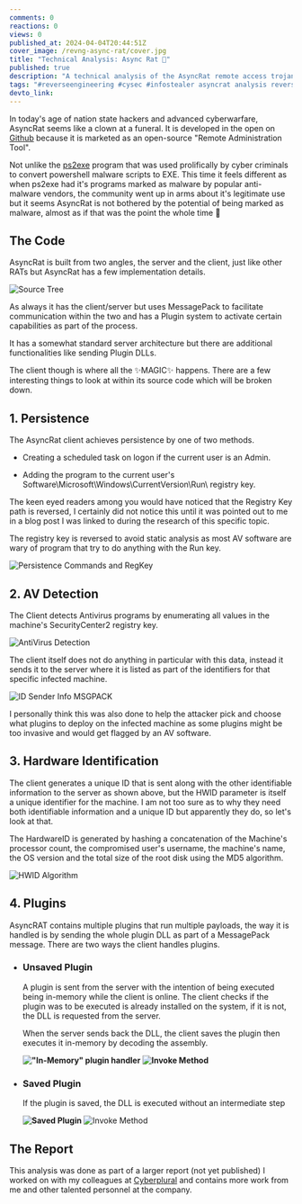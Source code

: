 ```yaml
---
comments: 0
reactions: 0
views: 0
published_at: 2024-04-04T20:44:51Z
cover_image: /revng-async-rat/cover.jpg
title: "Technical Analysis: Async Rat 👾"
published: true
description: "A technical analysis of the AsyncRat remote access trojan that rose in 2021 and has managed to stay relevant till now (Q1 2024)"
tags: "#reverseengineering #cysec #infostealer asyncrat analysis reverse engineering info stealer"
devto_link: 
---
```


In today's age of nation state hackers and advanced cyberwarfare, AsyncRat seems like a clown at a funeral. It is developed in the open on [Github](https://github.com/NYAN-x-CAT/AsyncRAT-C-Sharp/tree/master) because it is marketed as an open-source "Remote Administration Tool".

Not unlike the [ps2exe](https://github.com/MScholtes/PS2EXE) program that was used prolifically by cyber criminals to convert powershell malware scripts to EXE. This time it feels different as when ps2exe had it's programs marked as malware by popular anti-malware vendors, the community went up in arms about it's legitimate use but it seems AsyncRat is not bothered by the potential of being marked as malware, almost as if that was the point the whole time 🤔

## The Code

AsyncRat is built from two angles, the server and the client, just like other RATs but AsyncRat has a few implementation details.

![Source Tree](https://lh7-us.googleusercontent.com/5hi1xvbOi61l1bM8w5S7jQjcWXTjs2ulD3VJPp3rT__lOMPo3hYtUAu2aawtdx6s5h3UkKMeF3JE8mU6Vf8HkZ4cf_GMPOcAEovifWnGEc2V9JDko2LbOPUPtJzb9GiDAwuZRYCzrl2Ek7sU5FptZfI)

As always it has the client/server but uses MessagePack to facilitate communication within the two and has a Plugin system to activate certain capabilities as part of the process.

It has a somewhat standard server architecture but there are additional functionalities like sending Plugin DLLs.

The client though is where all the ✨MAGIC✨ happens. There are a few interesting things to look at within its source code which will be broken down.

## 1. Persistence

The AsyncRat client achieves persistence by one of two methods.

  - Creating a scheduled task on logon if the current user is an Admin.

  - Adding the program to the current user's Software\Microsoft\Windows\CurrentVersion\Run\ registry key.


The keen eyed readers among you would have noticed that the Registry Key path is reversed, I certainly did not notice this until it was pointed out to me in a blog post I was linked to during the research of this specific topic.

The registry key is reversed to avoid static analysis as most AV software are wary of program that try to do anything with the Run key.

![Persistence Commands and RegKey](https://lh7-us.googleusercontent.com/v1VwWwwfMEDKnQSF76M_WIxnjuVcb5aWTwkwEuq24tqgR4F9NL-osp_wNuRQ9xBB_k14sg51WtnfR_3NmMNOAQWYS9WSV6kpcCbUui2Azm0YwWQ1vweE1-_z8uEHJXYLLiCy3t2bQM32tlGc9WF-7HI)

## 2. AV Detection

The Client detects Antivirus programs by enumerating all values in the machine's SecurityCenter2 registry key.

![AntiVirus Detection](https://lh7-us.googleusercontent.com/8JCUnZZnpd-eeLf3U8WXQkw6ThK2DcANCrpm5cwvTerqulzeOIoZ_6IKIeQrpG1-QqHLUsIYT6MVaNkchkNS5TRtPGRzgH3cgHeym5lwMzrFVV2i6ZUNGjMODFjXTDF8XDI6EpGotERH31XyTx57L5A)

The client itself does not do anything in particular with this data, instead it sends it to the server where it is listed as part of the identifiers for that specific infected machine.

![ID Sender Info MSGPACK](https://lh7-us.googleusercontent.com/NXRa8mR4IYPvSVZu1nam07Nc1dC9ug8vkRVm_1MHiUXjZCFoHznyUzcIlbCrPdcu6TGY4_mRu-9-GrOMR6jG_OEQv_WyqKkJSYBGnTa657vFVdUh6xaF14dg0YV8xt80GsfoMrt5D6QiOkt6X53BqgQ)

I personally think this was also done to help the attacker pick and choose what plugins to deploy on the infected machine as some plugins might be too invasive and would get flagged by an AV software.

## 3. Hardware Identification

The client generates a unique ID that is sent along with the other identifiable information to the server as shown above, but the HWID parameter is itself a unique identifier for the machine. I am not too sure as to why they need both identifiable information and a unique ID but apparently they do, so let's look at that.

The HardwareID is generated by hashing a concatenation of the Machine's processor count, the compromised user's username, the machine's name, the OS version and the total size of the root disk using the MD5 algorithm.

![HWID Algorithm](https://lh7-us.googleusercontent.com/seQfN44mESHzNryRjO0kJDrQvTg4FC25NDVHOvQEVkQo0jKEZbLWEnnU30JHHXntolS7uTl2XCD-byhEF8CtCSc5TF6Y_qY7ytqtOqelP-TxKQdUjGVjYJs2lZ5qvIbLMAaItZagqOkOHy2ZSF-VZn8)

## 4. Plugins

AsyncRAT contains multiple plugins that run multiple payloads, the way it is handled is by sending the whole plugin DLL as part of a MessagePack message. There are two ways the client handles plugins.

- ### Unsaved Plugin
    A plugin is sent from the server with the intention of being executed being in-memory while the client is online. The client checks if the plugin was to be executed is already installed on the system, if it is not, the DLL is requested from the server.
    
    When the server sends back the DLL, the client saves the plugin then executes it in-memory by decoding the assembly.
    
    **!["In-Memory" plugin handler](https://lh7-us.googleusercontent.com/sp8zpWWOiTBD_lxW0VRUIHeYkIZJH8UME0vY0wwpjacDg2S9J3cbMsmglSpDRl0b35GPIOTpqAu2dAhooj11JdvrfqcHmOD-IPP__D9IHiFqy59aaZaekyRZYRgJrwovEJAXZreWOIDwDePD3FbMobY)**
    **![Invoke Method](https://lh7-us.googleusercontent.com/ZgZzPz8wjd4OgdipDr_vaxRCIE1O9LzQp521wl2hFJag0LY5B2A4yiJ41dghStHaTeOQj6j01GQ0Lpyb34VvB4cTNY4EU-OXvq7-VsMeTdcb8CZLo4XKdyxL63uCvoryrfpIh6oOIuPJgpdOY6wDsqc)**

- ### Saved Plugin
    If the plugin is saved, the DLL is executed without an intermediate step
    
    **![Saved Plugin](https://lh7-us.googleusercontent.com/GFdl6E9UaEAj-KxfdFSRd-_7VDbG4SRKmLY_59wLL0Sk_Bl4AiYzvIRJtx2LT7Qc97AZSVGJZn7ZUTeiTe3b-5nRHWN4hGCCttaJHjPwdc7sQOgJ4_ABIFfxUOUwJRin38w3L0kHJP0s1WDcvsvmtcY)**
    ![Invoke Method](https://lh7-us.googleusercontent.com/ZgZzPz8wjd4OgdipDr_vaxRCIE1O9LzQp521wl2hFJag0LY5B2A4yiJ41dghStHaTeOQj6j01GQ0Lpyb34VvB4cTNY4EU-OXvq7-VsMeTdcb8CZLo4XKdyxL63uCvoryrfpIh6oOIuPJgpdOY6wDsqc)

## The Report

This analysis was done as part of a larger report (not yet published) I worked on with my colleagues at [Cyberplural](https://cyberplural.com) and contains more work from me and other talented personnel at the company.